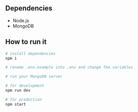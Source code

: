 ## Dependencies

- Node.js
- MongoDB

## How to run it

```bash
# install dependencies
npm i

# rename .env.example into .env and change the variables

# run your MongoDB server

# for development
npm run dev

# for production
npm start
```
